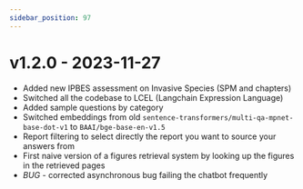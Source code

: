 ```yaml
---
sidebar_position: 97
---
```


# v1.2.0 - 2023-11-27

- Added new IPBES assessment on Invasive Species (SPM and chapters)
- Switched all the codebase to LCEL (Langchain Expression Language)
- Added sample questions by category
- Switched embeddings from old ``sentence-transformers/multi-qa-mpnet-base-dot-v1`` to ``BAAI/bge-base-en-v1.5``
- Report filtering to select directly the report you want to source your answers from
- First naive version of a figures retrieval system by looking up the figures in the retrieved pages
- *BUG* - corrected asynchronous bug failing the chatbot frequently
       